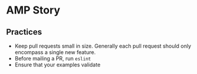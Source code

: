 # AMP Story

## Practices
- Keep pull requests small in size.  Generally each pull request should only
encompass a single new feature.
- Before mailing a PR, run `eslint`
- Ensure that your examples validate

